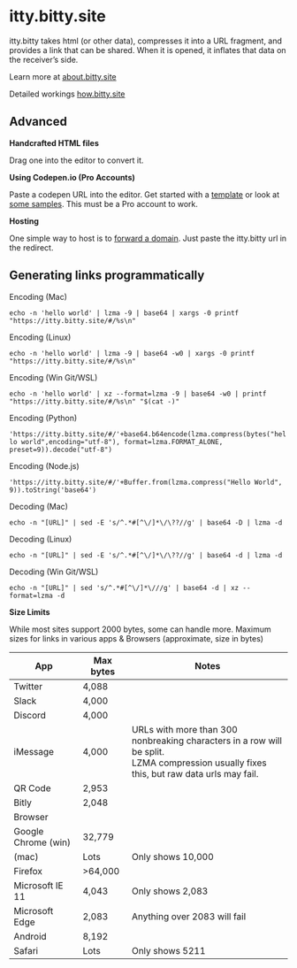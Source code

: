# itty.bitty.site

itty.bitty takes html (or other data), compresses it into a URL fragment, and provides a link that can be shared. When it is opened, it inflates that data on the receiver’s side.

Learn more at [about.bitty.site](http://about.bitty.site)

Detailed workings [how.bitty.site](http://how.bitty.site)

## Advanced

**Handcrafted HTML files**

Drag one into the editor to convert it.

**Using Codepen.io (Pro Accounts)**

Paste a codepen URL into the editor. Get started with a [template](https://codepen.io/pen?template=MXgrEr) or look at [some samples](https://codepen.io/collection/XprVQL/). This must be a Pro account to work.
      
**Hosting**

One simple way to host is to [forward a domain](https://support.google.com/domains/answer/4522141?hl=en). Just paste the itty.bitty url in the redirect.

## Generating links programmatically
Encoding (Mac)

```echo -n 'hello world' | lzma -9 | base64 | xargs -0 printf "https://itty.bitty.site/#/%s\n"```

Encoding (Linux)

```echo -n 'hello world' | lzma -9 | base64 -w0 | xargs -0 printf "https://itty.bitty.site/#/%s\n"```

Encoding (Win Git/WSL)

`echo -n 'hello world' | xz --format=lzma -9 | base64 -w0 | printf "https://itty.bitty.site/#/%s\n" "$(cat -)"`

Encoding (Python)

`'https://itty.bitty.site/#/'+base64.b64encode(lzma.compress(bytes("hello world",encoding="utf-8"), format=lzma.FORMAT_ALONE, preset=9)).decode("utf-8")`

Encoding (Node.js)

`'https://itty.bitty.site/#/'+Buffer.from(lzma.compress("Hello World", 9)).toString('base64')`

Decoding (Mac)

`echo -n "[URL]" | sed -E 's/^.*#[^\/]*\/\??//g' | base64 -D | lzma -d `

Decoding (Linux)

`echo -n "[URL]" | sed -E 's/^.*#[^\/]*\/\??//g' | base64 -d | lzma -d`

Decoding (Win Git/WSL)

`echo -n "[URL]" | sed 's/^.*#[^\/]*\///g' | base64 -d | xz --format=lzma -d`  


**Size Limits**

While most sites support 2000 bytes, some can handle more.
Maximum sizes for links in various apps & Browsers (approximate, size in bytes)

| App	 | Max bytes | Notes|
| - | - | - |
| Twitter    | 4,088	|
| Slack	 | 4,000	|
| Discord	 | 4,000	|
| iMessage	 | 4,000	| URLs with more than 300 nonbreaking characters in a row will be split.<br>LZMA compression usually fixes this, but raw data urls may fail. |
| QR Code	 | 2,953	|
| Bitly	 | 2,048	|
| Browser		
| Google Chrome	(win)  | 32,779|
| (mac)  | Lots	| Only shows 10,000 |
| Firefox	 | >64,000	|
| Microsoft IE 11	 | 4,043 |	Only shows 2,083 |
| Microsoft Edge	 | 2,083 |	Anything over 2083 will fail |
| Android	 | 8,192	|
| Safari | 	Lots	| Only shows 5211 |
